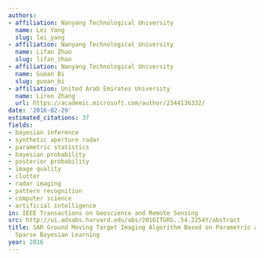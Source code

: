 ```yaml
---
authors:
- affiliation: Nanyang Technological University
  name: Lei Yang
  slug: lei_yang
- affiliation: Nanyang Technological University
  name: Lifan Zhao
  slug: lifan_zhao
- affiliation: Nanyang Technological University
  name: Guoan Bi
  slug: guoan_bi
- affiliation: United Arab Emirates University
  name: Liren Zhang
  url: https://academic.microsoft.com/author/2344136332/
date: '2016-02-29'
estimated_citations: 37
fields:
- bayesian inference
- synthetic aperture radar
- parametric statistics
- bayesian probability
- posterior probability
- image quality
- clutter
- radar imaging
- pattern recognition
- computer science
- artificial intelligence
in: IEEE Transactions on Geoscience and Remote Sensing
src: http://ui.adsabs.harvard.edu/abs/2016ITGRS..54.2254Y/abstract
title: SAR Ground Moving Target Imaging Algorithm Based on Parametric and Dynamic
  Sparse Bayesian Learning
year: 2016
---
```

